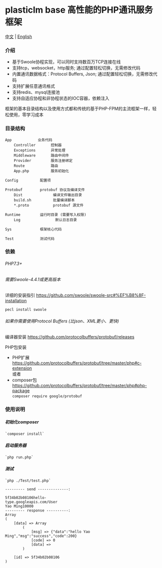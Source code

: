# plasticIm base 高性能的PHP通讯服务框架

[中文](./README.md) | [English](./README.en.md)

### 介绍
+ 基于Swoole协程实现，可以同时支持数百万TCP连接在线
+ 支持tcp，websocket，http服务; 通过配置轻松切换，无需修改代码
+ 内置通讯数据格式：Protocol Buffers, Json;  通过配置轻松切换，无需修改代码
+ 支持扩展任意通讯格式
+ 支持redis、mysql连接池
+ 支持自适应协程和非协程状态的IOC容器，依赖注入

框架的基本目录结构以及使用方式都和传统的基于PHP-FPM的主流框架一样，轻松使用，零学习成本

### 目录结构
```
App            业务代码
	Controller       控制器
	Exceptions       异常处理
	Middleware       路由中间件
	Provider         服务注册绑定
	Route            路由
	App.php          服务初始化

Config          配置项
	
Protobuf        protobuf 协议及编译文件
	Dist              编译文件输出目录
	build.sh          批量编译脚本
	*.proto           protobuf 源文件

Runtime         运行时目录 (需要写入权限)
	Log                默认日志目录

Sys             框架核心代码

Test            测试代码
```


### 依赖

###### PHP7.3+

###### 需要Swoole-4.4.1或更高版本  
详细的安装指引  https://github.com/swoole/swoole-src#%EF%B8%8F-installation

```
pecl install swoole
```


###### 如果你需要使用Protocol Buffers (比json、XML更小、更快)

编译器安装  https://github.com/protocolbuffers/protobuf/releases

PHP包安装   
+ PHP扩展   https://github.com/protocolbuffers/protobuf/tree/master/php#c-extension  
或者   
+ composer包  https://github.com/protocolbuffers/protobuf/tree/master/php#php-package   
 `composer require google/protobuf `

### 使用说明

##### 初始化composer  
	
	`composer install`

##### 启动服务器
	
	`php run.php`

##### 测试

	`php ./Test/test.php`

```
--------- send --------------: 

5f34b02b08106hello-
type.googleapis.com/User                                                                                                                                                                    Yao Ming10000
--------- response ----------: 
Array
(
    [data] => Array
        (
            [msg] => {"data":"hello Yao Ming","msg":"success","code":200}
            [code] => 0
            [data] => 
        )

    [id] => 5f34b02b08106
)
```